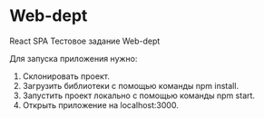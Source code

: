 # Web-dept
React SPA
Тестовое задание Web-dept

Для запуска приложения нужно: 
1. Склонировать проект. 
2. Загрузить библиотеки с помощью команды npm install. 
3. Запустить проект локально с помощью команды npm start. 
4. Открыть приложение на localhost:3000. 
